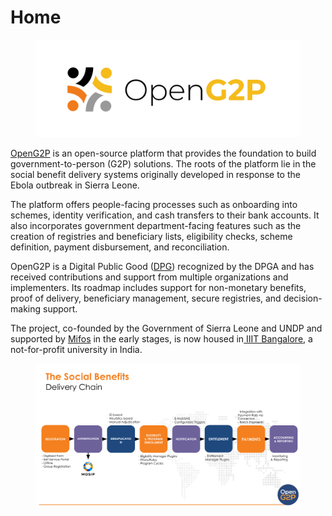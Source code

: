 # Home

<figure><img src="../.gitbook/assets/image (4).png" alt=""><figcaption></figcaption></figure>

[OpenG2P](https://openg2p.org) is an open-source platform that provides the foundation to build government-to-person (G2P) solutions. The roots of the platform lie in the social benefit delivery systems originally developed in response to the Ebola outbreak in Sierra Leone.

The platform offers people-facing processes such as onboarding into schemes, identity verification, and cash transfers to their bank accounts. It also incorporates government department-facing features such as the creation of registries and beneficiary lists, eligibility checks, scheme definition, payment disbursement, and reconciliation.

OpenG2P is a Digital Public Good ([DPG](https://digitalpublicgoods.net/registry/openg2p.html)) recognized by the DPGA and has received contributions and support from multiple organizations and implementers. Its roadmap includes support for non-monetary benefits, proof of delivery, beneficiary management, secure registries, and decision-making support.

The project, co-founded by the Government of Sierra Leone and UNDP and supported by [Mifos](https://mifos.org) in the early stages, is now housed in[ IIIT Bangalore](https://www.iiitb.ac.in/), a not-for-profit university in India.

<figure><img src="../.gitbook/assets/image (3) (1) (1) (1).png" alt=""><figcaption></figcaption></figure>
